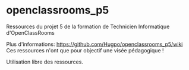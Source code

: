 # openclassrooms_p5
Ressources du projet 5 de la formation de Technicien Informatique d'OpenClassRooms

Plus d'informations: https://github.com/Hugpo/openclassrooms_p5/wiki
Ces ressources n'ont que pour objectif une visée pédagogique !

Utilisation libre des ressources.
